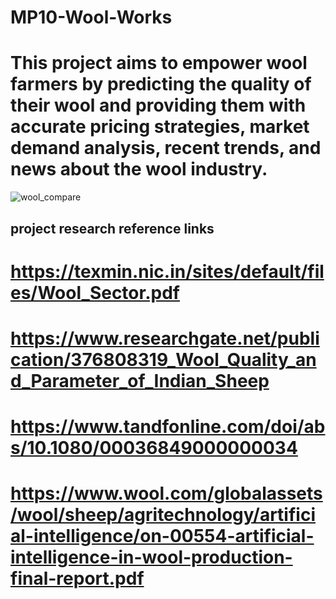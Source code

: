 # MP10-Wool-Works

# This project aims to empower wool farmers by predicting the quality of their wool and providing them with accurate pricing strategies, market demand analysis, recent trends, and news about the wool industry.

![wool_compare](https://github.com/user-attachments/assets/4219cbc4-d87d-4218-8cb4-5526276fdf2a)

## project research reference links
# https://texmin.nic.in/sites/default/files/Wool_Sector.pdf
# https://www.researchgate.net/publication/376808319_Wool_Quality_and_Parameter_of_Indian_Sheep
# https://www.tandfonline.com/doi/abs/10.1080/00036849000000034
# https://www.wool.com/globalassets/wool/sheep/agritechnology/artificial-intelligence/on-00554-artificial-intelligence-in-wool-production-final-report.pdf
